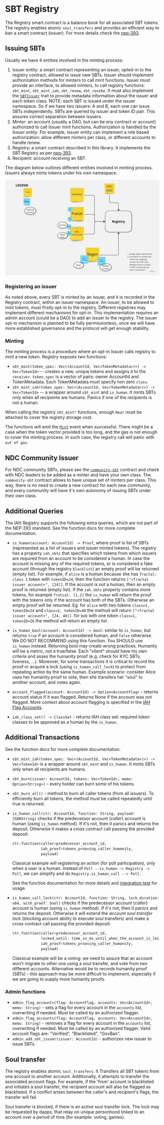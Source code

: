 # SBT Registry

The Registry smart contract is a balance book for all associated SBT tokens. The registry enables atomic `soul_transfers` and provides an efficient way to ban a smart contract (issuer). For more details check the [nep-393](https://github.com/near/NEPs/pull/393).

## Issuing SBTs

Usually we have 4 entities involved in the minting process:

1. Issuer entity: a smart contract representing an issuer, opted-in to the registry contract, allowed to issue new SBTs. Issuer should implement authorization methods for minters to call mint functions.
   Issuer must provide an interface, to allowed minters, to call registry functions: `sbt_mint`, `sbt_mint_iah`, `sbt_renew`, `sbt_revoke`. It must also implement the [`SBTIssuer`](../sbt/src/lib.rs) trait to provide metadata information about the issuer and each token class.
   NOTE: each SBT is issued under the issuer namespace. So if we have two issuers: A and B, each one can issue SBTs independently. SBTs are queried by issuer and token ID pair. This assures correct separation between issuers.
2. Minter: an account (usually a DAO, but can be any contract or account) authorized to call Issuer mint functions. Authorization is handled by the _Issuer entity_. For example, Issuer entity can implement a role based authorization: allow different minters per class, or different accounts to handle renew.
3. Registry: a smart contract described in this library. It implements the SBT Registry as per [nep-393](https://github.com/near/NEPs/pull/393).
4. Recipient: account receiving an SBT.

The diagram below outlines different entities involved in minting process. Issuers always mints tokens under his own namespace.

![Issuers and minting](./issuers.jpg)

### Registering an issuer

As noted above, every SBT is minted by an issuer, and it is recorded in the Registry contract, within an issuer namespace. An issuer, to be allowed to mint tokens, must firstly opt-in to the registry. Different registries may implement different mechanisms for opt-in. This implementation requires an admin account (could be a DAO) to add an issuer to the registry. The issuer opt-in mechanism is planned to be fully permissionless, once we will have more established governance and the protocol will get enough stability.

### Minting

The minting process is a procedure where an opt-in Issuer calls registry to mint a new token. Registry exposes two functions:

- `sbt_mint(token_spec: Vec<(AccountId, Vec<TokenMetadata>)>) -> Vec<TokenId>` -- creates a new, unique tokens and assigns it to the `receiver`. `token_spec` is a vector of pairs: owner AccountId and TokenMetadata. Each TokenMetadata must specify non zero `class`.
- `sbt_mint_iah(token_spec: Vec<(AccountId, Vec<TokenMetadata>)>) -> Vec<TokenId>` -- a wrapper around `sbt_mint` and `is_human`. It mints SBTs only when all recipients are humans. Panics if one of the recipients is not a human.

When calling the registry `sbt_mint*` functions, enough `Near` must be attached to cover the registry storage cost.

The functions will emit the [`Mint`](https://github.com/alpha-fi/i-am-human/blob/master/contracts/sbt/src/events.rs#L69) event when successful. There might be a case when the token vector provided is too long, and the gas is not enough to cover the minting process. In such case, the registry call will panic with `out of gas`.

## NDC Community Issuer

For NDC community SBTs, please see the [`community-sbt`](../community-sbt/README.md) contract and check with NDC leaders to be added as a minter and have your own class. The `community-sbt` contract allows to have unique set of minters per class. This way, there is no need to create a new contract for each new community, and every community will have it's own autonomy of issuing SBTs under their own class.

## Additional Queries

The IAH Registry supports the following extra queries, which are not part of the NEP-393 standard. See the function docs for more complete documentation.

- `is_human(account: AccountId) -> Proof`, where proof is list of SBTs (represented as a list of issuers and issuer minted tokens). The registry has a property `iah_sbts` that specifies which tokens from which issuers are required from an account to be considered a human. In case the account is missing any of the required tokens, or is considered a fake account (through the registry `blacklist`) an empty proof will be returned (empty list).
  For example, if `alice` is a human because she has `fractal: class 1` token with `tokenID=24`, then the function returns `["<fractal issuer account>", [24]]`. If the account is not a human, then an empty proof is returned (empty list). If the `iah_sbts` property contains more tokens, for example `fratcal: [1,2]` the `is_human` will return the proof with the tokens only if the account has both of the SBTs. Otherwise an empty proof will be returned. Eg: for `alice` with two tokens `class=1, tokenID=24` and `class=2, tokenID=40` the method will return `["<fractal issuer account>", [24, 40]]`. for `bob` with one token `class=1, tokenID=26` the method will return an empty list.

- `is_human_bool(account: AccountId) -> bool`: similar to `is_human`, but returns `true` if an account is considered human, and `false` otherwise. We DO NOT RECOMMEND using this function. You SHOULD use `is_human` instead. Returning bool may create wrong practices. Humanity will be a metric, not a true/false. Each "client" should have his own criteria and asses the humanity proof (e.g. check for KYC SBTs, liveness, ...). 
  Moreover, for some transactions it is critical to record the proof or acquire a lock (using `is_human_call_lock`) to protect from repeating action by the same human. Example scenario: consider Alice uses her humanity proof to vote, then she transfers her "soul" to another account, and votes again.

- `account_flagged(account: AccountId) -> Option<AccountFlag>` - returns account status if it was flagged. Returns None if the account was not flagged. More context about account flagging is specified in the [IAH Flag Accounts](https://near-ndc.notion.site/IAH-Flag-Accounts-b5b9c2ff72d14328834e2a0effa22938?pvs=4).

- `iah_class_set() -> ClassSet` - returns IAH class set: required token classes to be approved as a human by the `is_human`.

## Additional Transactions

See the function docs for more complete documentation.

- `sbt_mint_iah(token_spec: Vec<(AccountId, Vec<TokenMetadata>)>) -> Vec<TokenId>` is a wrapper around `sbt_mint` and `is_human`. It mints SBTs only when all recipients are humans.

- `sbt_burn(issuer: AccountId, tokens: Vec<TokenId>, memo: Option<String>)` - every holder can burn some of his tokens.

- `sbt_burn_all()` - method to burn all caller tokens (from all issuers). To efficiently burn all tokens, the method must be called repeatedly until true is returned.

- `is_human_call(ctr: AccountId, function: String, payload: JSONString)` checks if the predecessor account (_caller_) account is human (using `is_human` method). If it's not, then it panics and returns the deposit. Otherwise it makes a cross contract call passing the provided deposit:

  ```python
  ctr.function(caller=predecessor_account_id,
               iah_proof=tokens_prooving_caller_humanity,
               payload)
  ```

  Classical example will registering an action (for poll participation), only when a user is a human.
  Instead of `Poll --is_human--> Registry -> Poll`, we can simplify and do `Registry.is_human_call --> Poll`.

  See the function documentation for more details and [integration test](https://github.com/near-ndc/i-am-human/blob/780e8cf8326fd0a7976c48afbbafd4553cc7b639/contracts/human_checker/tests/workspaces.rs#L131) for usage.

- `is_human_call_lock(ctr: AccountId, function: String, lock_duration: u64, with_proof: bool)` checks if the predecessor account (_caller_) account is human (using `is_human` method). If it's not, then it panics and returns the deposit. Otherwise it will extend the _account soul transfer lock_ (blocking account ability to execute soul transfers) and make a cross contract call passing the provided deposit:

  ```python
  ctr.function(caller=predecessor_account_id,
               locked_until: time_in_ms_until_when_the_account_is_locked,
               iah_proof=tokens_prooving_caller_humanity,
               payload)
  ```

  Classical example will be a voting: we need to assure that an account won't migrate to other one using a soul transfer, and vote from two different accounts. Alternative would be to records humanity proof (SBTs) - this approach
  may be more difficult to implement, especially if we are going to supply more humanity proofs.

### Admin functions

- `admin_flag_accounts(flag: AccountFlag, accounts: Vec<AccountId>, memo: String)` - sets a flag for every account in the `accounts` list, overwriting if needed. Must be called by an authorized flagger.
- `admin_flag_accounts(flag: AccountFlag, accounts: Vec<AccountId>, memo: String)` - removes a flag for every account in the `accounts` list, overwriting if needed. Must be called by an authorized flagger.
  Valid account flags are: "Verified", "Blacklisted", "GovBan".
- `admin_add_sbt_issuer(issuer: AccountId)` - authorizes new issuer to issue SBTs.

## Soul transfer

The registry enables atomic `soul_transfers`. It Transfers all SBT tokens from one account to another account.
Additionally, it attempts to transfer the associated account flags. For example, if the 'from' account is blacklisted and initiates a soul transfer, the recipient account will also be flagged as blacklisted. If a conflict arises between the caller's and recipient's flags, the transfer will fail.

Soul transfer is blocked, if there is an active soul transfer lock. The lock may be requested by dapps, that relay on unique personhood linked to an account over a period of time (for example: voting, games).

